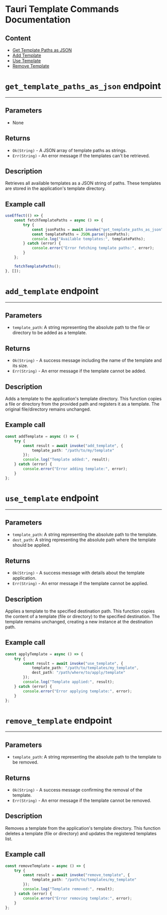 # Tauri Template Commands Documentation

## Content
- [Get Template Paths as JSON](#get_template_paths_as_json-endpoint)
- [Add Template](#add_template-endpoint)
- [Use Template](#use_template-endpoint)
- [Remove Template](#remove_template-endpoint)

# `get_template_paths_as_json` endpoint

---
## Parameters
- None

## Returns
- `Ok(String)` - A JSON array of template paths as strings.
- `Err(String)` - An error message if the templates can't be retrieved.

## Description
Retrieves all available templates as a JSON string of paths. These templates are stored in the application's template directory.

## Example call
```typescript jsx
useEffect(() => {
    const fetchTemplatePaths = async () => {
        try {
            const jsonPaths = await invoke("get_template_paths_as_json");
            const templatePaths = JSON.parse(jsonPaths);
            console.log("Available templates:", templatePaths);
        } catch (error) {
            console.error("Error fetching template paths:", error);
        }
    };

    fetchTemplatePaths();
}, []);
```

# `add_template` endpoint

---
## Parameters
- `template_path`: A string representing the absolute path to the file or directory to be added as a template.

## Returns
- `Ok(String)` - A success message including the name of the template and its size.
- `Err(String)` - An error message if the template cannot be added.

## Description
Adds a template to the application's template directory. This function copies a file or directory from the provided path and registers it as a template. The original file/directory remains unchanged.

## Example call
```typescript jsx
const addTemplate = async () => {
    try {
        const result = await invoke("add_template", { 
            template_path: "/path/to/my/template" 
        });
        console.log("Template added:", result);
    } catch (error) {
        console.error("Error adding template:", error);
    }
};
```

# `use_template` endpoint

---
## Parameters
- `template_path`: A string representing the absolute path to the template.
- `dest_path`: A string representing the absolute path where the template should be applied.

## Returns
- `Ok(String)` - A success message with details about the template application.
- `Err(String)` - An error message if the template cannot be applied.

## Description
Applies a template to the specified destination path. This function copies the content of a template (file or directory) to the specified destination. The template remains unchanged, creating a new instance at the destination path.

## Example call
```typescript jsx
const applyTemplate = async () => {
    try {
        const result = await invoke("use_template", { 
            template_path: "/path/to/templates/my_template",
            dest_path: "/path/where/to/apply/template"
        });
        console.log("Template applied:", result);
    } catch (error) {
        console.error("Error applying template:", error);
    }
};
```

# `remove_template` endpoint

---
## Parameters
- `template_path`: A string representing the absolute path to the template to be removed.

## Returns
- `Ok(String)` - A success message confirming the removal of the template.
- `Err(String)` - An error message if the template cannot be removed.

## Description
Removes a template from the application's template directory. This function deletes a template (file or directory) and updates the registered templates list.

## Example call
```typescript jsx
const removeTemplate = async () => {
    try {
        const result = await invoke("remove_template", { 
            template_path: "/path/to/templates/my_template" 
        });
        console.log("Template removed:", result);
    } catch (error) {
        console.error("Error removing template:", error);
    }
};
```
